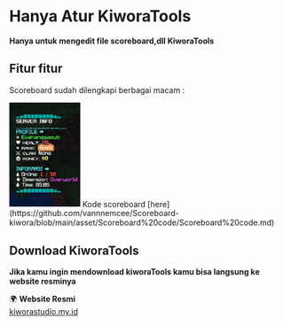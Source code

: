 # Hanya Atur KiworaTools
**Hanya untuk mengedit file scoreboard,dll KiworaTools**

## Fitur fitur
Scoreboard sudah dilengkapi berbagai macam :

<img src="asset/Scoreboard code/IMG_20250223_220553.jpg" width="128">
Kode scoreboard [here] (https://github.com/vannnemcee/Scoreboard-kiwora/blob/main/asset/Scoreboard%20code/Scoreboard%20code.md)

## Download KiworaTools
**Jika kamu ingin mendownload kiworaTools kamu bisa langsung ke website resminya**

🌍 **Website Resmi**  
[kiworastudio.my.id](https://kiworastudio.my.id/)
